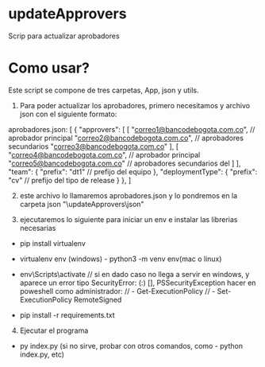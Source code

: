 # updateApprovers
Scrip para actualizar aprobadores

# Como usar?

Este script se compone de tres carpetas, App, json y utils.

1. Para poder actualizar los aprobadores, primero necesitamos y archivo json con el siguiente formato:

aprobadores.json:
[
    {
        "approvers": [
            [
                "correo1@bancodebogota.com.co",  // aprobador principal
                "correo2@bancodebogota.com.co",  // aprobadores secundarios
                "correo3@bancodebogota.com.co"
            ],
            [
                "correo4@bancodebogota.com.co", // aprobador principal
                "correo5@bancodebogota.com.co"  // aprobadores secundarios del 
            ]
        ],
        "team": {
            "prefix": "dt1" // prefijo del equipo
        },
        "deploymentType": {
            "prefix": "cv" // prefijo del tipo de release
        }
    },
]

2. este archivo lo llamaremos aprobadores.json y lo pondremos en la carpeta json  "\updateApprovers\json"

3. ejecutaremos lo siguiente para iniciar un env e instalar las librerias necesarias

- pip install virtualenv

- virtualenv env (windows) - python3 -m venv env(mac o linux)

- env\Scripts\activate
// si en dado caso no llega a servir en windows, y aparece un error tipo  SecurityError: (:) [], PSSecurityException hacer en poweshell como administrador:
// - Get-ExecutionPolicy
// - Set-ExecutionPolicy RemoteSigned

- pip install -r requirements.txt

4. Ejecutar el programa

- py index.py (si no sirve, probar con otros comandos, como - python index.py, etc)